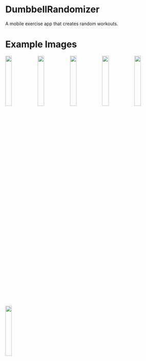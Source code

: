 # DumbbellRandomizer

A mobile exercise app that creates random workouts.

# Example Images
<img src="https://i.imgur.com/qvC9Mnk.png" width=20% height=20%><img src="https://i.imgur.com/xv5Gtit.png" width=20% height=20%><img src="https://i.imgur.com/gTuS56c.png" width=20% height=20%><img src="https://i.imgur.com/kjcDvFa.png" width=20% height=20%><img src="https://i.imgur.com/xlPLAOg.png" width=20% height=20%><img src="https://i.imgur.com/t1HcAKB.png" width=20% height=20%>
